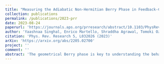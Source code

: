 ```yaml
---
title: "Measuring the Adiabatic Non-Hermitian Berry Phase in Feedback-Coupled Oscillators"
collection: publications
permalink: /publications/2023-prr
date: 2023-08-24
paperurl: 'https://journals.aps.org/prresearch/abstract/10.1103/PhysRevResearch.5.L032026'
author: 'Yaashnaa Singhal, Enrico Martello, Shraddha Agrawal, Tomoki Ozawa, Hannah Price, Bryce Gadway'
citation: 'Phys. Rev. Research 5, L032026 (2023)'
arXiv: 'https://arxiv.org/abs/2205.02700'
project: ''
comment: ''
abstract: 'The geometrical Berry phase is key to understanding the behaviour of quantum states under cyclic adiabatic evolution. When generalised to non-Hermitian systems with gain and loss, the Berry phase can become complex, and should modify not only the phase but also the amplitude of the state. Here, we perform the first experimental measurements of the adiabatic non-Hermitian Berry phase, exploring a minimal two-site PT-symmetric Hamiltonian that is inspired by the Hatano-Nelson model. We realise this non-Hermitian model experimentally by mapping its dynamics to that of a pair of classical oscillators coupled by real-time measurement-based feedback. As we verify experimentally, the adiabatic non-Hermitian Berry phase is a purely geometrical effect that leads to significant amplification and damping of the amplitude also for non-cyclical paths within the parameter space even when all eigenenergies are real. We further observe a non-Hermitian analog of the Aharonov--Bohm solenoid effect, observing amplification and attenuation when encircling a region of broken PT symmetry that serves as a source of imaginary flux. This experiment demonstrates the importance of geometrical effects that are unique to non-Hermitian systems and paves the way towards the further studies of non-Hermitian and topological physics in synthetic metamaterials.'
---
```

